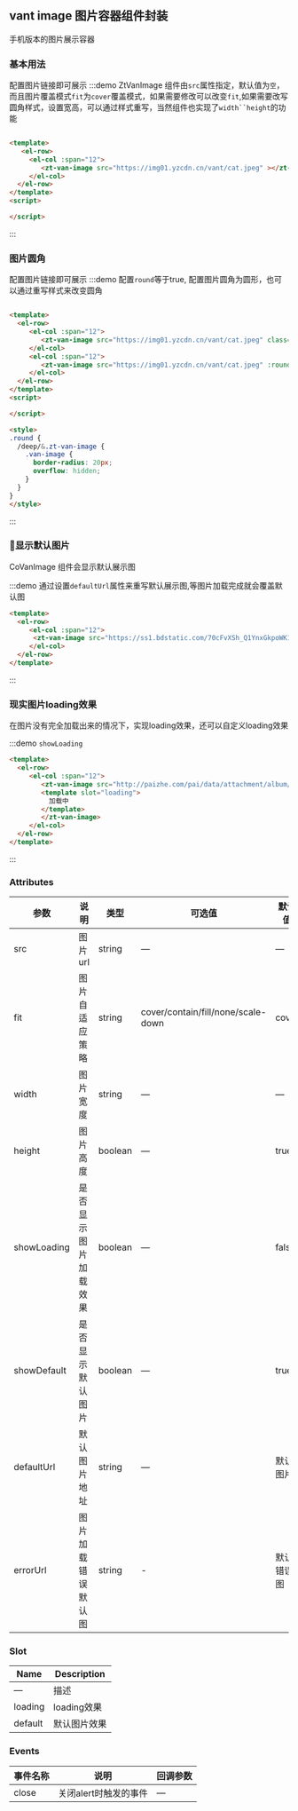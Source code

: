 ## vant image 图片容器组件封装

手机版本的图片展示容器

### 基本用法
配置图片链接即可展示
:::demo ZtVanImage 组件由`src`属性指定，默认值为`空`，而且图片覆盖模式`fit`为`cover`覆盖模式，如果需要修改可以改变`fit`,如果需要改写圆角样式，设置宽高，可以通过样式重写，当然组件也实现了`width``height`的功能
```html

<template>
   <el-row>
     <el-col :span="12">
        <zt-van-image src="https://img01.yzcdn.cn/vant/cat.jpeg" ></zt-van-image>
     </el-col>
  </el-row>
</template>
<script>

</script>
```
:::

### 图片圆角
配置图片链接即可展示
:::demo 配置`round`等于true, 配置图片圆角为圆形，也可以通过重写样式来改变圆角
```html

<template>
  <el-row>
     <el-col :span="12">
        <zt-van-image src="https://img01.yzcdn.cn/vant/cat.jpeg" class="round"></zt-van-image>
     </el-col>
     <el-col :span="12">
        <zt-van-image src="https://img01.yzcdn.cn/vant/cat.jpeg" :round="true"></zt-van-image>
     </el-col>
  </el-row>
</template>
<script>

</script>

<style>
.round {
  /deep/&.zt-van-image {
    .van-image {
      border-radius: 20px;
      overflow: hidden;
    }
  }
}
</style>
```
:::

### 显示默认图片

CoVanImage 组件会显示默认展示图

:::demo 通过设置`defaultUrl`属性来重写默认展示图,等图片加载完成就会覆盖默认图
```html
<template>
  <el-row>
     <el-col :span="12">
      <zt-van-image src="https://ss1.bdstatic.com/70cFvXSh_Q1YnxGkpoWK1HF6hhy/it/u=3626475345,3078425090&fm=26&gp=0.jpg" defaultUrl="https://ss1.bdstatic.com/70cFvXSh_Q1YnxGkpoWK1HF6hhy/it/u=3626475345,3078425090&fm=26&gp=0.jpg"></zt-van-image>
     </el-col>
  </el-row>
</template>
```
:::



### 现实图片loading效果

在图片没有完全加载出来的情况下，实现loading效果，还可以自定义loading效果

:::demo `showLoading`
```html
<template>
  <el-row>
     <el-col :span="12">
        <zt-van-image src="http://paizhe.com/pai/data/attachment/album/201403/04/010507aeysgicteggvbi5c.jpg" :showLoading="true">
        <template slot="loading">
          加载中
        </template>
        </zt-van-image>
     </el-col>
  </el-row>
</template>
```
:::

### Attributes
| 参数      | 说明          | 类型      | 可选值                           | 默认值  |
|---------- |-------------- |---------- |--------------------------------  |-------- |
| src     | 图片url           | string | — | — |
| fit | 图片自适应策略 | string | cover/contain/fill/none/scale-down | cover |
| width | 图片宽度 | string | — | — |
| height | 图片高度 | boolean | — | true |
| showLoading | 是否显示图片加载效果 | boolean | — | false |
| showDefault | 是否显示默认图片 | boolean | — | true |
| defaultUrl | 默认图片地址 | string | — | 默认图片 |
| errorUrl | 图片加载错误默认图 | string | - | 默认错误图 |

### Slot

| Name | Description |
|------|--------|
| — | 描述 |
| loading | loading效果 |
| default | 默认图片效果 |

### Events
| 事件名称 | 说明 | 回调参数 |
|---------- |-------- |---------- |
| close | 关闭alert时触发的事件 | — |
